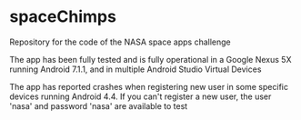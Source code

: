 # spaceChimps
Repository for the code of the NASA space apps challenge

The app has been fully tested and is fully operational in a Google Nexus 5X running Android 7.1.1, and in multiple Android Studio Virtual Devices

The app has reported crashes when registering new user in some specific devices running Android 4.4.
If you can't register a new user, the user 'nasa' and password 'nasa' are available to test
